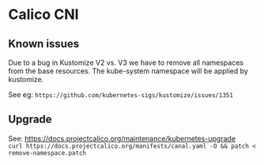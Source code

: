 # Calico CNI

## Known issues
Due to a bug in Kustomize V2 vs. V3 we have to remove all namespaces from the base resources.
The kube-system namespace will be applied by kustomize.  

See eg: `https://github.com/kubernetes-sigs/kustomize/issues/1351`


## Upgrade
See: https://docs.projectcalico.org/maintenance/kubernetes-upgrade  
`curl https://docs.projectcalico.org/manifests/canal.yaml -O && patch < remove-namespace.patch`
